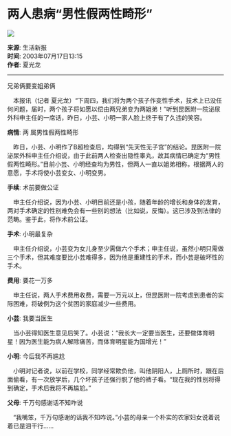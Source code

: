 # 两人患病“男性假两性畸形”

![](//beacon.sina.com.cn/a.gif?noScript)

**来源**: 生活新报  
**时间**: 2003年07月17日13:15  
**作者**: 夏光龙  

---

兄弟俩要变姐弟俩

　本报讯（记者 夏光龙）“下周四，我们将为两个孩子作变性手术，技术上已没任何问题，届时，两个孩子将如愿以偿由两兄弟变为两姐弟！”听到昆医附一院泌尿外科申主任的一席话，昨日，小芸、小明一家人脸上终于有了久违的笑容。

**病情**: 两 属男性假两性畸形

　昨日，小芸、小明作了B超检查后，均得到“先天性无子宫”的结论。昆医附一院泌尿外科申主任介绍说，由于此前两人检查出隐性睾丸，故其病情已确定为“男性假两性畸形。”目前小芸、小明经查均为男性，但两人一直以姐弟相称，根据两人的意愿，手术将使小芸变女、小明变男。

**手续**: 术前要做公证

　申主任介绍说，因为小芸、小明目前还是小孩，随着年龄的增长和身体的发育，两对手术确定的性别难免会有一些别的想法（比如说，反悔）。这已涉及到法律的范畴。鉴于此，将作术前公证。 

**手术**: 小明最复杂

　申主任介绍说，小芸变为女儿身至少需做六个手术；申主任说，虽然小明只需做三个手术，但其难度要比小芸难得多，因为他是重建性的手术，而小芸是破坏性的手术。

**费用**: 要花一万多

　申主任说，两人手术费用收费，需要一万元以上，但昆医附一院考虑到患者的实际困难，将破例为这个贫困的家庭减少一些费用。

**小芸**: 我要当医生

　当小芸得知医生意见后笑了。小芸说：“我长大一定要当医生，还要做体育明星！因为医生能为病人解除痛苦，而体育明星能为国增光！”

**小明**: 今后我不再尴尬

　小明对记者说，以前在学校，同学经常欺负他，叫他阴阳人，上厕所时，跟在后面偷看，有一次放学后，几个坏孩子还强行脱了他的裤子看。“现在我的性别将得到确定，手术后我将不再尴尬。”

**父母**: 千万句感谢话不知咋说

　“我嘴笨，千万句感谢的话我不知咋说。”小芸的母亲一个朴实的农家妇女说着说着已是泪干行……
